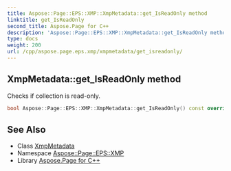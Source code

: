 ```yaml
---
title: Aspose::Page::EPS::XMP::XmpMetadata::get_IsReadOnly method
linktitle: get_IsReadOnly
second_title: Aspose.Page for C++
description: 'Aspose::Page::EPS::XMP::XmpMetadata::get_IsReadOnly method. Checks if collection is read-only in C++.'
type: docs
weight: 200
url: /cpp/aspose.page.eps.xmp/xmpmetadata/get_isreadonly/
---
```

## XmpMetadata::get_IsReadOnly method


Checks if collection is read-only.

```cpp
bool Aspose::Page::EPS::XMP::XmpMetadata::get_IsReadOnly() const override
```

## See Also

* Class [XmpMetadata](../)
* Namespace [Aspose::Page::EPS::XMP](../../)
* Library [Aspose.Page for C++](../../../)
